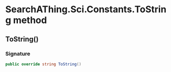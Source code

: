 # SearchAThing.Sci.Constants.ToString method
## ToString()
### Signature
```csharp
public override string ToString()
```
